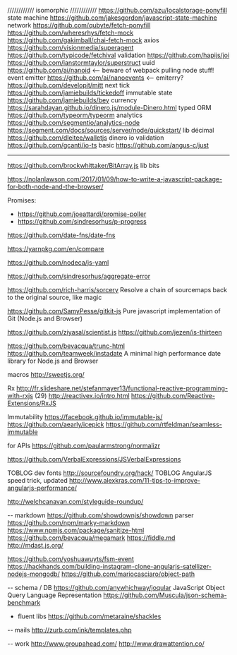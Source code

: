 

//////////// isomorphic ////////////
https://github.com/azu/localstorage-ponyfill
state machine       https://github.com/jakesgordon/javascript-state-machine
network             https://github.com/qubyte/fetch-ponyfill
                    https://github.com/wheresrhys/fetch-mock
                    https://github.com/gakimball/chai-fetch-mock
                    axios
                    https://github.com/visionmedia/superagent
                    https://github.com/typicode/fetchival
validation          https://github.com/hapijs/joi
                    https://github.com/ianstormtaylor/superstruct
uuid                https://github.com/ai/nanoid  <-- beware of webpack pulling node stuff!
event emitter       https://github.com/ai/nanoevents  <-- emiterry?
                    https://github.com/developit/mitt
next tick           https://github.com/jamiebuilds/tickedoff
immutable state     https://github.com/jamiebuilds/bey
currency            https://sarahdayan.github.io/dinero.js/module-Dinero.html
typed ORM           https://github.com/typeorm/typeorm
analytics           https://github.com/segmentio/analytics-node
                    https://segment.com/docs/sources/server/node/quickstart/
lib décimal         https://github.com/dleitee/walletjs
                    dinero
io validation       https://github.com/gcanti/io-ts
basic               https://github.com/angus-c/just

---

https://github.com/brockwhittaker/BitArray.js lib bits

https://nolanlawson.com/2017/01/09/how-to-write-a-javascript-package-for-both-node-and-the-browser/


Promises:
- https://github.com/joeattardi/promise-poller
- https://github.com/sindresorhus/p-progress


https://github.com/date-fns/date-fns


https://yarnpkg.com/en/compare

https://github.com/nodeca/js-yaml

https://github.com/sindresorhus/aggregate-error

https://github.com/rich-harris/sorcery  Resolve a chain of sourcemaps back to the original source, like magic

https://github.com/SamyPesse/gitkit-js Pure javascript implementation of Git (Node.js and Browser)

https://github.com/ziyasal/scientist.js
https://github.com/jezen/is-thirteen

https://github.com/bevacqua/trunc-html
https://github.com/teamweek/instadate A minimal high performance date library for Node.js and Browser 

macros    http://sweetjs.org/

Rx
http://fr.slideshare.net/stefanmayer13/functional-reactive-programming-with-rxjs (29)
http://reactivex.io/intro.html
https://github.com/Reactive-Extensions/RxJS

Immutability
https://facebook.github.io/immutable-js/
https://github.com/aearly/icepick
https://github.com/rtfeldman/seamless-immutable

for APIs
https://github.com/paularmstrong/normalizr

https://github.com/VerbalExpressions/JSVerbalExpressions

TOBLOG dev fonts http://sourcefoundry.org/hack/
TOBLOG AngularJS speed trick, updated http://www.alexkras.com/11-tips-to-improve-angularjs-performance/

http://welchcanavan.com/styleguide-roundup/

-- markdown
https://github.com/showdownjs/showdown parser
https://github.com/npm/marky-markdown
https://www.npmjs.com/package/sanitize-html
https://github.com/bevacqua/megamark
https://fiddle.md
http://mdast.js.org/

https://github.com/yoshuawuyts/fsm-event
https://hackhands.com/building-instagram-clone-angularjs-satellizer-nodejs-mongodb/
https://github.com/mariocasciaro/object-path

-- schema / DB
https://github.com/anywhichway/joqular JavaScript Object Query Language Representation
https://github.com/Muscula/json-schema-benchmark


- fluent libs
https://github.com/metaraine/shackles


-- mails
http://zurb.com/ink/templates.php


-- work
http://www.groupahead.com/
http://www.drawattention.co/

